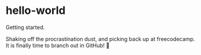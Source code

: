 # hello-world
Getting started.

Shaking off the procrastination dust, and picking back up at freecodecamp.
It is finally time to branch out in GitHub! 🌳

